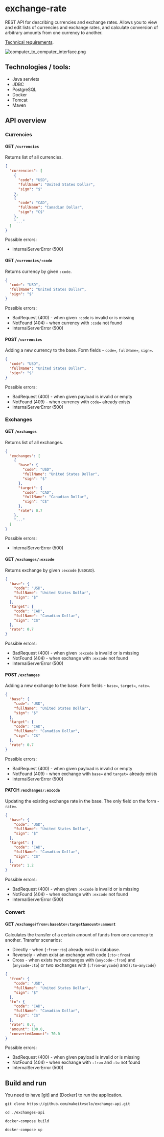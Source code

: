 # exchange-rate

REST API for describing currencies and exchange rates.
Allows you to view and edit lists of currencies and exchange rates, and calculate conversion of arbitrary amounts from one currency to another.

[Technical requirements](https://zhukovsd.github.io/java-backend-learning-course/Projects/CurrencyExchange/).

![computer_to_computer_interface.png](img/exchange.jpg)


## Technologies / tools:
- Java servlets
- JDBC
- PostgreSQL
- Docker
- Tomcat
- Maven


## API overview

### Currencies

#### GET `/currencies`

Returns list of all currencies.

```json
{
  "currencies": [
    {
      "code": "USD",
      "fullName": "United States Dollar",
      "sign": "$"
    },
    {
      "code": "CAD",
      "fullName": "Canadian Dollar",
      "sign": "C$"
    },
    "..."
  ]
}
```

Possible errors:
- InternalServerError (500)


#### GET `/currencies/:code`

Returns currency by given `:code`.

```json
{
  "code": "USD",
  "fullName": "United States Dollar",
  "sign": "$"
}
```

Possible errors:
- BadRequest (400) - when given `:code` is invalid or is missing
- NotFound (404) - when currency with `:code` not found
- InternalServerError (500)


#### POST `/currencies`

Adding a new currency to the base. Form fields - `code=`, `fullName=`, `sign=`.

```json
{
  "code": "USD",
  "fullName": "United States Dollar",
  "sign": "$"
}
```

Possible errors:
- BadRequest (400) - when given payload is invalid or empty
- NotFound (409) - when currency with `code=` already exists
- InternalServerError (500)


### Exchanges

#### GET `/exchanges`

Returns list of all exchanges.

```json
{
  "exchanges": [
    {
      "base": {
        "code": "USD",
        "fullName": "United States Dollar",
        "sign": "$"
      },
      "target": {
        "code": "CAD",
        "fullName": "Canadian Dollar",
        "sign": "C$"
      },
      "rate": 0.7
    },
    "..."
  ]
}
```

Possible errors:
- InternalServerError (500)


#### GET `/exchanges/:excode`

Returns exchange by given `:excode` (`USDCAD`).

```json
{
  "base": {
    "code": "USD",
    "fullName": "United States Dollar",
    "sign": "$"
  },
  "target": {
    "code": "CAD",
    "fullName": "Canadian Dollar",
    "sign": "C$"
  },
  "rate": 0.7
}
```

Possible errors:
- BadRequest (400) - when given `:excode` is invalid or is missing
- NotFound (404) - when exchange with `:excode` not found
- InternalServerError (500)


#### POST `/exchanges`

Adding a new exchange to the base. Form fields - `base=`, `target=`, `rate=`.

```json
{
  "base": {
    "code": "USD",
    "fullName": "United States Dollar",
    "sign": "$"
  },
  "target": {
    "code": "CAD",
    "fullName": "Canadian Dollar",
    "sign": "C$"
  },
  "rate": 0.7
}
```

Possible errors:
- BadRequest (400) - when given payload is invalid or empty
- NotFound (409) - when exchange with `base=` and `target=` already exists
- InternalServerError (500)


#### PATCH `/exchanges/:excode`

Updating the existing exchange rate in the base. The only field on the form - `rate=`.

```json
{
  "base": {
    "code": "USD",
    "fullName": "United States Dollar",
    "sign": "$"
  },
  "target": {
    "code": "CAD",
    "fullName": "Canadian Dollar",
    "sign": "C$"
  },
  "rate": 1.2
}
```

Possible errors:
- BadRequest (400) - when given `:excode` is invalid or is missing
- NotFound (404) - when exchange with `:excode` not found
- InternalServerError (500)


### Convert

#### GET `/exchange?from=:base&to=:target&amount=:amount`

Calculates the transfer of a certain amount of funds from one currency to another.
Transfer scenarios:
- Directly - when (`:from`-`:to`) already exist in database.
- Reversely - when exist an exchange with code (`:to`-`:from`)
- Cross - when exists two exchanges with (`anycode`-`:from`) and (`anycode`-`:to`) or two exchanges with (`:from`-`anycode`) and (`:to`-`anycode`)

```json
{
  "from": {
    "code": "USD",
    "fullName": "United States Dollar",
    "sign": "$"
  },
  "to": {
    "code": "CAD",
    "fullName": "Canadian Dollar",
    "sign": "C$"
  },
  "rate": 0.7,
  "amount": 100.0,
  "convertedAmount": 70.0
}
```

Possible errors:
- BadRequest (400) - when given payload is invalid or is missing
- NotFound (404) - when exchange with `:from` and `:to` not found
- InternalServerError (500)


## Build and run

You need to have [git] and [Docker] to run the application.

```shell
git clone https://github.com/makeitvsolo/exchange-api.git

cd ./exchanges-api

docker-compose build

docker-compose up
```
